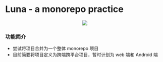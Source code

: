 # Luna - a monorepo practice

<div align=center>
<img src="https://cdn.jsdelivr.net/gh/SteinsHead/ImageBed/img/2022/i0e137da6afc523bae678ef4b0357cfabmg.png" />
</div>

### 功能简介

- 尝试将项目合并为一个整体 monorepo 项目
- 目前简要将项目定义为跨端跨平台项目，暂时计划为 web 端和 Android 端
